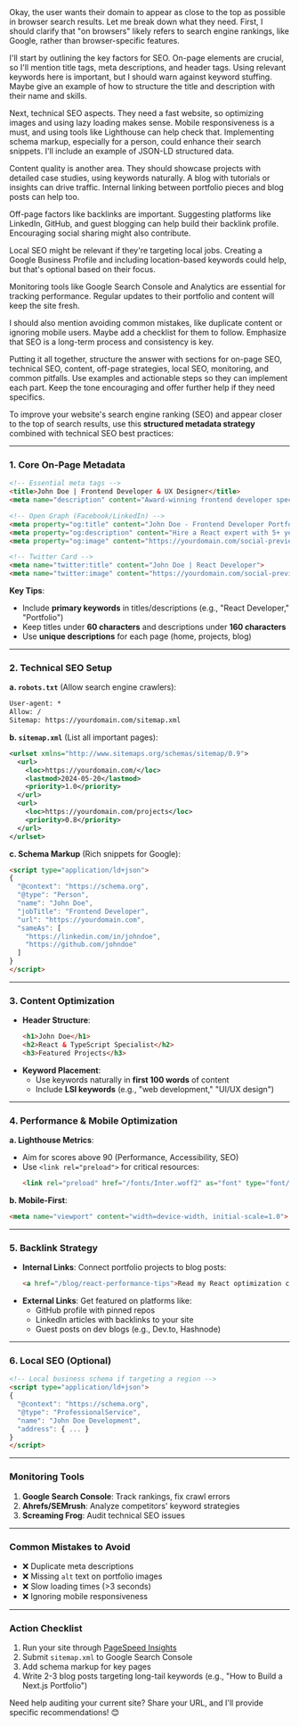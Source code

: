 <think>
Okay, the user wants their domain to appear as close to the top as possible in browser search results. Let me break down what they need. First, I should clarify that "on browsers" likely refers to search engine rankings, like Google, rather than browser-specific features. 

I'll start by outlining the key factors for SEO. On-page elements are crucial, so I'll mention title tags, meta descriptions, and header tags. Using relevant keywords here is important, but I should warn against keyword stuffing. Maybe give an example of how to structure the title and description with their name and skills.

Next, technical SEO aspects. They need a fast website, so optimizing images and using lazy loading makes sense. Mobile responsiveness is a must, and using tools like Lighthouse can help check that. Implementing schema markup, especially for a person, could enhance their search snippets. I'll include an example of JSON-LD structured data.

Content quality is another area. They should showcase projects with detailed case studies, using keywords naturally. A blog with tutorials or insights can drive traffic. Internal linking between portfolio pieces and blog posts can help too.

Off-page factors like backlinks are important. Suggesting platforms like LinkedIn, GitHub, and guest blogging can help build their backlink profile. Encouraging social sharing might also contribute.

Local SEO might be relevant if they're targeting local jobs. Creating a Google Business Profile and including location-based keywords could help, but that's optional based on their focus.

Monitoring tools like Google Search Console and Analytics are essential for tracking performance. Regular updates to their portfolio and content will keep the site fresh.

I should also mention avoiding common mistakes, like duplicate content or ignoring mobile users. Maybe add a checklist for them to follow. Emphasize that SEO is a long-term process and consistency is key.

Putting it all together, structure the answer with sections for on-page SEO, technical SEO, content, off-page strategies, local SEO, monitoring, and common pitfalls. Use examples and actionable steps so they can implement each part. Keep the tone encouraging and offer further help if they need specifics.
</think>

To improve your website's search engine ranking (SEO) and appear closer to the top of search results, use this **structured metadata strategy** combined with technical SEO best practices:

---

### **1. Core On-Page Metadata**  
```html
<!-- Essential meta tags -->
<title>John Doe | Frontend Developer & UX Designer</title>
<meta name="description" content="Award-winning frontend developer specializing in React and TypeScript. View my portfolio of 20+ real-world projects and client testimonials.">

<!-- Open Graph (Facebook/LinkedIn) -->
<meta property="og:title" content="John Doe - Frontend Developer Portfolio">
<meta property="og:description" content="Hire a React expert with 5+ years of experience...">
<meta property="og:image" content="https://yourdomain.com/social-preview.jpg">

<!-- Twitter Card -->
<meta name="twitter:title" content="John Doe | React Developer">
<meta name="twitter:image" content="https://yourdomain.com/social-preview.jpg">
```

**Key Tips**:  
- Include **primary keywords** in titles/descriptions (e.g., "React Developer," "Portfolio")  
- Keep titles under **60 characters** and descriptions under **160 characters**  
- Use **unique descriptions** for each page (home, projects, blog)

---

### **2. Technical SEO Setup**  
**a. `robots.txt`** (Allow search engine crawlers):  
```txt
User-agent: *
Allow: /
Sitemap: https://yourdomain.com/sitemap.xml
```

**b. `sitemap.xml`** (List all important pages):  
```xml
<urlset xmlns="http://www.sitemaps.org/schemas/sitemap/0.9">
  <url>
    <loc>https://yourdomain.com/</loc>
    <lastmod>2024-05-20</lastmod>
    <priority>1.0</priority>
  </url>
  <url>
    <loc>https://yourdomain.com/projects</loc>
    <priority>0.8</priority>
  </url>
</urlset>
```

**c. Schema Markup** (Rich snippets for Google):  
```html
<script type="application/ld+json">
{
  "@context": "https://schema.org",
  "@type": "Person",
  "name": "John Doe",
  "jobTitle": "Frontend Developer",
  "url": "https://yourdomain.com",
  "sameAs": [
    "https://linkedin.com/in/johndoe",
    "https://github.com/johndoe"
  ]
}
</script>
```

---

### **3. Content Optimization**  
- **Header Structure**:  
  ```html
  <h1>John Doe</h1>
  <h2>React & TypeScript Specialist</h2>
  <h3>Featured Projects</h3>
  ```
- **Keyword Placement**:  
  - Use keywords naturally in **first 100 words** of content  
  - Include **LSI keywords** (e.g., "web development," "UI/UX design")  

---

### **4. Performance & Mobile Optimization**  
**a. Lighthouse Metrics**:  
- Aim for scores above 90 (Performance, Accessibility, SEO)  
- Use `<link rel="preload">` for critical resources:  
  ```html
  <link rel="preload" href="/fonts/Inter.woff2" as="font" type="font/woff2" crossorigin>
  ```

**b. Mobile-First**:  
```html
<meta name="viewport" content="width=device-width, initial-scale=1.0">
```

---

### **5. Backlink Strategy**  
- **Internal Links**: Connect portfolio projects to blog posts:  
  ```html
  <a href="/blog/react-performance-tips">Read my React optimization case study</a>
  ```
- **External Links**: Get featured on platforms like:  
  - GitHub profile with pinned repos  
  - LinkedIn articles with backlinks to your site  
  - Guest posts on dev blogs (e.g., Dev.to, Hashnode)

---

### **6. Local SEO (Optional)**  
```html
<!-- Local business schema if targeting a region -->
<script type="application/ld+json">
{
  "@context": "https://schema.org",
  "@type": "ProfessionalService",
  "name": "John Doe Development",
  "address": { ... }
}
</script>
```

---

### **Monitoring Tools**  
1. **Google Search Console**: Track rankings, fix crawl errors  
2. **Ahrefs/SEMrush**: Analyze competitors' keyword strategies  
3. **Screaming Frog**: Audit technical SEO issues  

---

### **Common Mistakes to Avoid**  
- ❌ Duplicate meta descriptions  
- ❌ Missing `alt` text on portfolio images  
- ❌ Slow loading times (>3 seconds)  
- ❌ Ignoring mobile responsiveness  

---

### **Action Checklist**  
1. Run your site through [PageSpeed Insights](https://pagespeed.web.dev/)  
2. Submit `sitemap.xml` to Google Search Console  
3. Add schema markup for key pages  
4. Write 2-3 blog posts targeting long-tail keywords (e.g., "How to Build a Next.js Portfolio")  

Need help auditing your current site? Share your URL, and I'll provide specific recommendations! 😊
